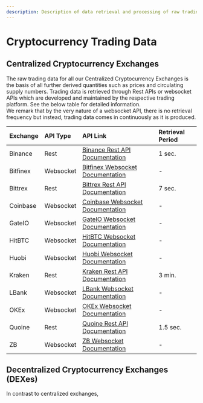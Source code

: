```yaml
---
description: Description of data retrieval and processing of raw trading data
---
```


# Cryptocurrency Trading Data

## Centralized Cryptocurrency  Exchanges

The raw trading data for all our Centralized Cryptocurrency Exchanges is the basis of all further derived quantities such as prices and circulating supply numbers. Trading data is retrieved through Rest APIs or websocket APIs  which are developed and maintained by the respective trading platform. See the below table for detailed information.   
We remark that by the very nature of a websocket API, there is no retrieval frequency but instead, trading data comes in continuously as it is produced.

| Exchange | API Type | API Link | Retrieval Period |
| :--- | :--- | :--- | :--- |
| Binance | Rest | [Binance Rest API Documentation](https://binance-docs.github.io/apidocs/spot/en/#introduction) | 1 sec. |
| Bitfinex | Websocket | [Bitfinex Websocket Documentation](https://docs.bitfinex.com/docs/ws-general) | - |
| Bittrex   | Rest | [Bittrex Rest API Documentation](https://bittrex.github.io/api/v1-1) | 7 sec. |
| Coinbase | Websocket | [Coinbase Websocket Documentation](https://docs.pro.coinbase.com/) | - |
| GateIO | Websocket | [GateIO Websocket Documentation](https://www.gate.io/docs/websocket/index.html) | - |
| HitBTC | Websocket | [HitBTC Websocket Documentation](https://api.hitbtc.com/#socket-api-reference) | - |
| Huobi | Websocket | [Huobi Websocket Documentation](https://huobiapi.github.io/docs/spot/v1/en/#websocket-market-data) | - |
| Kraken | Rest | [Kraken Rest API Documentation](https://www.kraken.com/features/api#public-market-data) | 3 min. |
| LBank | Websocket | [LBank Websocket Documentation](https://docs.lbkex.net/en/#websocket-api-market-data) | - |
| OKEx | Websocket | [OKEx Websocket Documentation](https://www.okex.com/docs/en/#ws_swap-README) | - |
| Quoine | Rest | [Quoine Rest API Documentation](https://developers.liquid.com/) | 1.5 sec.  |
| ZB | Websocket | [ZB Websocket Documentation](https://www.zb.com/api#WebSocket%20API) | - |

## Decentralized Cryptocurrency Exchanges \(DEXes\)

In contrast to centralized exchanges, 

